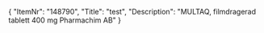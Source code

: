 {
  "ItemNr": "148790",
  "Title": "test",
  "Description": "MULTAQ, filmdragerad tablett 400 mg Pharmachim AB"
}